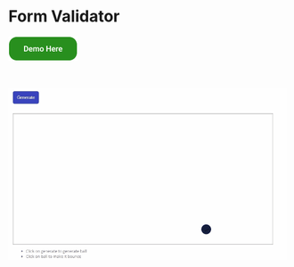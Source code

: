 # Form Validator

[![Demo Here](../images/Demo.png)](https://coderushnepal.github.io/RiyaMaharjan/JavaScript/Assignment-6/)

<br>

![Ball Bounce](../images/ballbounce1.gif)